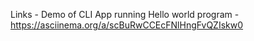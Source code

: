 Links - Demo of CLI App running Hello world program - https://asciinema.org/a/scBuRwCCEcFNlHngFvQZIskw0
